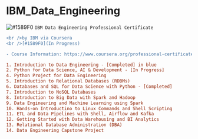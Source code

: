 # IBM_Data_Engineering
![#1589F0](https://via.placeholder.com/15/1589F0/000000?text=+) `IBM Data Engineering Professional Certificate`
```diff
<br />by IBM via Coursera
<br />[#1589F0](In Progress)

- Course Information: https://www.coursera.org/professional-certificates/ibm-data-engineer

1. Introduction to Data Engineering - [Completed] in blue
2. Python for Data Science, AI & Development - [In Progress]
4. Python Project for Data Engineering
5. Introduction to Relational Databases (RDBMs)
6. Databases and SQL for Data Science with Python - [Completed]
7. Introduction to NoSQL Databases
8. Introduction to Big Data with Spark and Hadoop
9. Data Engineering and Machine Learning using Spark
10. Hands-on Introductino to Linux Commands and Shell Scripting
11. ETL and Data Pipelines with Shell, Airflow and Kafka
12. Getting Started with Data Warehousing and BI Analytics
13. Relational Database Administration (DBA)
14. Data Engineering Capstone Project
```
